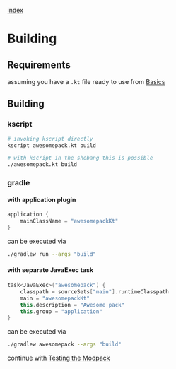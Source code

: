[index](../../)

# Building

## Requirements

assuming you have a `.kt` file ready to use from
[Basics](../basics)

## Building

### kscript
```bash
# invoking kscript directly
kscript awesomepack.kt build
```
```bash
# with kscript in the shebang this is possible
./awesomepack.kt build
```

### gradle

#### with application plugin

```kotlin
application {
    mainClassName = "awesomepackKt"
}
```
can be executed via
```bash
./gradlew run --args "build"
```

#### with separate JavaExec task
```kotlin
task<JavaExec>("awesomepack") {
    classpath = sourceSets["main"].runtimeClasspath
    main = "awesomepackKt"
    this.description = "Awesome pack"
    this.group = "application"
}
```
can be executed via

```bash
./gradlew awesomepack --args "build"
```

continue with [Testing the Modpack](../testing)